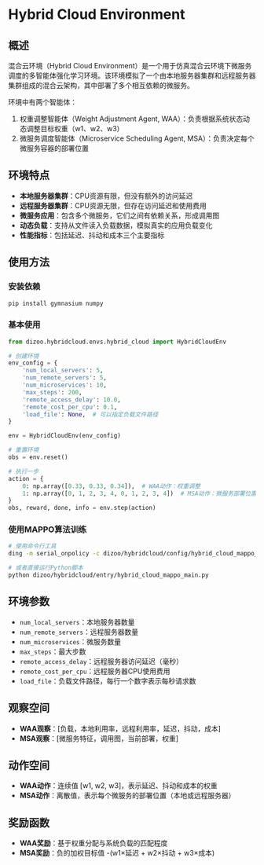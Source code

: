 # Hybrid Cloud Environment

## 概述

混合云环境（Hybrid Cloud Environment）是一个用于仿真混合云环境下微服务调度的多智能体强化学习环境。该环境模拟了一个由本地服务器集群和远程服务器集群组成的混合云架构，其中部署了多个相互依赖的微服务。

环境中有两个智能体：
1. 权重调整智能体（Weight Adjustment Agent, WAA）：负责根据系统状态动态调整目标权重（w1、w2、w3）
2. 微服务调度智能体（Microservice Scheduling Agent, MSA）：负责决定每个微服务容器的部署位置

## 环境特点

- **本地服务器集群**：CPU资源有限，但没有额外的访问延迟
- **远程服务器集群**：CPU资源无限，但存在访问延迟和使用费用
- **微服务应用**：包含多个微服务，它们之间有依赖关系，形成调用图
- **动态负载**：支持从文件读入负载数据，模拟真实的应用负载变化
- **性能指标**：包括延迟、抖动和成本三个主要指标

## 使用方法

### 安装依赖

```bash
pip install gymnasium numpy
```

### 基本使用

```python
from dizoo.hybridcloud.envs.hybrid_cloud import HybridCloudEnv

# 创建环境
env_config = {
    'num_local_servers': 5,
    'num_remote_servers': 5,
    'num_microservices': 10,
    'max_steps': 200,
    'remote_access_delay': 10.0,
    'remote_cost_per_cpu': 0.1,
    'load_file': None,  # 可以指定负载文件路径
}

env = HybridCloudEnv(env_config)

# 重置环境
obs = env.reset()

# 执行一步
action = {
    0: np.array([0.33, 0.33, 0.34]),  # WAA动作：权重调整
    1: np.array([0, 1, 2, 3, 4, 0, 1, 2, 3, 4])  # MSA动作：微服务部署位置
}
obs, reward, done, info = env.step(action)
```

### 使用MAPPO算法训练

```bash
# 使用命令行工具
ding -m serial_onpolicy -c dizoo/hybridcloud/config/hybrid_cloud_mappo_config.py -s 0

# 或者直接运行Python脚本
python dizoo/hybridcloud/entry/hybrid_cloud_mappo_main.py
```

## 环境参数

- `num_local_servers`：本地服务器数量
- `num_remote_servers`：远程服务器数量
- `num_microservices`：微服务数量
- `max_steps`：最大步数
- `remote_access_delay`：远程服务器访问延迟（毫秒）
- `remote_cost_per_cpu`：远程服务器CPU使用费用
- `load_file`：负载文件路径，每行一个数字表示每秒请求数

## 观察空间

- **WAA观察**：[负载，本地利用率，远程利用率，延迟，抖动，成本]
- **MSA观察**：[微服务特征，调用图，当前部署，权重]

## 动作空间

- **WAA动作**：连续值 [w1, w2, w3]，表示延迟、抖动和成本的权重
- **MSA动作**：离散值，表示每个微服务的部署位置（本地或远程服务器）

## 奖励函数

- **WAA奖励**：基于权重分配与系统负载的匹配程度
- **MSA奖励**：负的加权目标值 -(w1×延迟 + w2×抖动 + w3×成本)